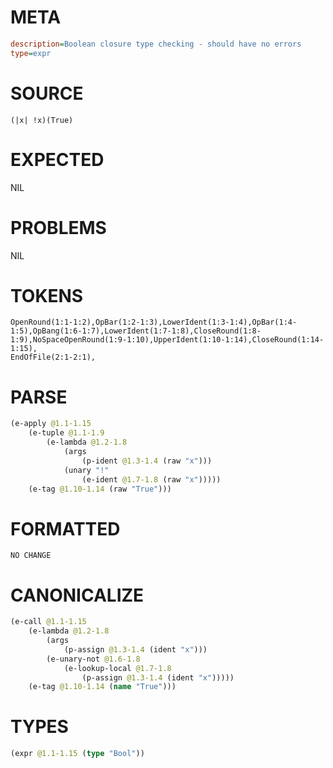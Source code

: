 # META
~~~ini
description=Boolean closure type checking - should have no errors
type=expr
~~~
# SOURCE
~~~roc
(|x| !x)(True)
~~~
# EXPECTED
NIL
# PROBLEMS
NIL
# TOKENS
~~~zig
OpenRound(1:1-1:2),OpBar(1:2-1:3),LowerIdent(1:3-1:4),OpBar(1:4-1:5),OpBang(1:6-1:7),LowerIdent(1:7-1:8),CloseRound(1:8-1:9),NoSpaceOpenRound(1:9-1:10),UpperIdent(1:10-1:14),CloseRound(1:14-1:15),
EndOfFile(2:1-2:1),
~~~
# PARSE
~~~clojure
(e-apply @1.1-1.15
	(e-tuple @1.1-1.9
		(e-lambda @1.2-1.8
			(args
				(p-ident @1.3-1.4 (raw "x")))
			(unary "!"
				(e-ident @1.7-1.8 (raw "x")))))
	(e-tag @1.10-1.14 (raw "True")))
~~~
# FORMATTED
~~~roc
NO CHANGE
~~~
# CANONICALIZE
~~~clojure
(e-call @1.1-1.15
	(e-lambda @1.2-1.8
		(args
			(p-assign @1.3-1.4 (ident "x")))
		(e-unary-not @1.6-1.8
			(e-lookup-local @1.7-1.8
				(p-assign @1.3-1.4 (ident "x")))))
	(e-tag @1.10-1.14 (name "True")))
~~~
# TYPES
~~~clojure
(expr @1.1-1.15 (type "Bool"))
~~~
